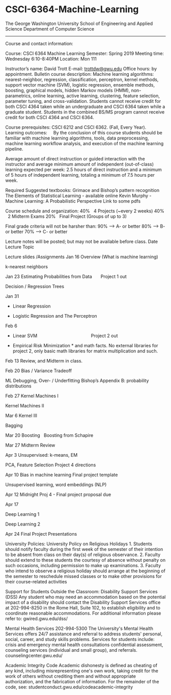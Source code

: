 # CSCI-6364-Machine-Learning
The George Washington University
School of Engineering and Applied Science 
Department of Computer Science 
__________________________________________________________________________

Course and contact information:

Course: CSCI 6364 Machine Learning
Semester: Spring 2019
Meeting time: Wednesday 6:10-8:40PM
Location: Mon 111

Instructor’s name: David Trott
E-mail: trottdw@gwu.edu
Office hours: by appointment. 
Bulletin course description: Machine learning algorithms: nearest-neighbor, regression, classification, perceptron, kernel methods, support vector machine (SVM), logistic regression, ensemble methods, boosting, graphical models, hidden Markov models (HMM), non-parametrics, online learning, active learning, clustering, feature selection, parameter tuning, and cross-validation. Students cannot receive credit for both CSCI 4364 taken while an undergraduate and CSCI 6364 taken while a graduate student. Students in the combined BS/MS program cannot receive credit for both CSCI 4364 and CSCI 6364. 

Course prerequisites: CSCI 6212 and CSCI 6362. (Fall, Every Year).
Learning outcomes:     By the conclusion of this course students should be familiar with machine learning algorithms, tools, data preprocessing, machine learning workflow analysis, and execution of the machine learning pipeline.

Average amount of direct instruction or guided interaction with the instructor and average minimum amount of independent (out-of-class) learning expected per week:
2.5 hours of direct instruction and a minimum of 5 hours of independent learning, totaling a minimum of 7.5 hours per week.

Required Suggested textbooks: 
Grimace and Bishop’s pattern recognition
The Elements of Statistical Learning - available online
Kevin Murphy - Machine Learning: A Probabilistic Perspective
Link to some pdfs

Course schedule and organization:
40%   4 Projects (~every 2 weeks)
40%   2 Midterm Exams
20%   Final Project (Groups of up to 3)

Final grade criteria will not be harsher than:
90% --> A- or better
80% --> B- or better
70% --> C- or better

Lecture notes will be posted; but may not be available before class.
Date
Lecture Topic

Lecture slides /Assignments
Jan 16
Overview (What is machine learning)  



k-nearest neighbors 


Jan 23
Estimating Probabilities from Data      
Project 1 out


Decision / Regression Trees 


Jan 31
- Linear Regression 



- Logistic Regression and The Perceptron         


Feb 6
- Linear SVM                   
                       
Project 2 out


- Empirical Risk Minimization * and math facts.
No external libraries for project 2, only basic math libraries for matrix multiplication and such.


Feb 13
Review, and Midterm in class.



Feb 20
Bias / Variance Tradeoff



ML Debugging, Over- / Underfitting
Bishop’s Appendix B: probability distributions


Feb 27
Kernel Machines I



Kernel Machines II


Mar 6
Kernel III



Bagging


Mar 20
Boosting   Boosting from Schapire


Mar 27
Midterm Review 

Apr 3
Unsupervised: k-means, EM



PCA, Feature Selection
Project 4 directions


Apr 10
Bias in machine learning 
Final project template



Unsupervised learning, word embeddings (NLP)


Apr 12 Midnight
Proj 4 - Final project proposal due

Apr 17 




Deep Learning 1



Deep Learning 2


Apr 24
Final Project Presentations



University Policies:
University Policy on Religious Holidays
    1. Students should notify faculty during the first week of the semester of their intention to be absent from class on their day(s) of religious observance.
    2. Faculty should extend to these students the courtesy of absence without penalty on such occasions, including permission to make up examinations.
    3. Faculty who intend to observe a religious holiday should arrange at the beginning of the semester to reschedule missed classes or to make other provisions for their course-related activities

Support for Students Outside the Classroom: Disability Support Services (DSS)
Any student who may need an accommodation based on the potential impact of a disability should contact the Disability Support Services office at 202-994-8250 in the Rome Hall, Suite 102, to establish eligibility and to coordinate reasonable accommodations. For additional information please refer to: gwired.gwu.edu/dss/

Mental Health Services 202-994-5300
The University's Mental Health Services offers 24/7 assistance and referral to address students' personal, social, career, and study skills problems. Services for students include: crisis and emergency mental health consultations confidential assessment, counseling services (individual and small group), and referrals. counselingcenter.gwu.edu/

Academic Integrity Code
Academic dishonesty is defined as cheating of any kind, including misrepresenting one's own work, taking credit for the work of others without crediting them and without appropriate authorization, and the fabrication of information. For the remainder of the code, see: studentconduct.gwu.edu/codeacademic-integrity  
